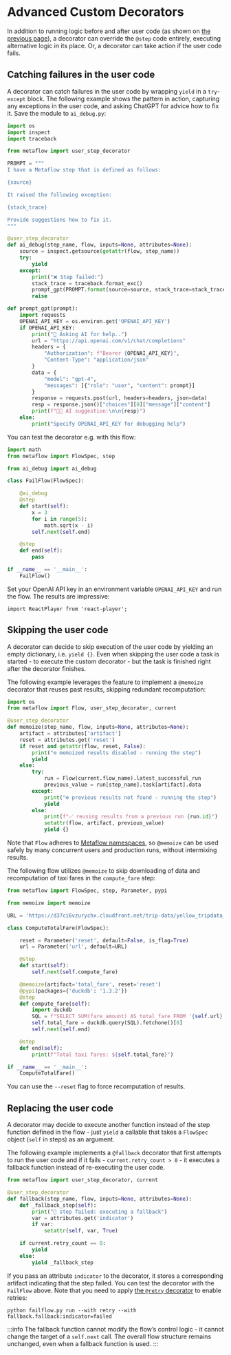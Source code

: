
# Advanced Custom Decorators

In addition to running logic before and after user code (as shown on
[the previous page](/metaflow/composing-flows/custom-decorators)), a decorator can
override the `@step` code entirely, executing alternative logic in its place.
Or, a decorator can take action if the user code fails.

## Catching failures in the user code

A decorator can catch failures in the user code by wrapping `yield` in a `try`-`except` block. The
following example shows the pattern in action, capturing any exceptions in the user code, and asking ChatGPT for
advice how to fix it. Save the module to `ai_debug.py`:

```python
import os
import inspect
import traceback

from metaflow import user_step_decorator

PROMPT = """
I have a Metaflow step that is defined as follows:

{source}

It raised the following exception:

{stack_trace}

Provide suggestions how to fix it.
"""

@user_step_decorator
def ai_debug(step_name, flow, inputs=None, attributes=None):
    source = inspect.getsource(getattr(flow, step_name))
    try:
        yield
    except:
        print("❌ Step failed:")
        stack_trace = traceback.format_exc()
        prompt_gpt(PROMPT.format(source=source, stack_trace=stack_trace))
        raise

def prompt_gpt(prompt):
    import requests
    OPENAI_API_KEY = os.environ.get('OPENAI_API_KEY')
    if OPENAI_API_KEY:
        print("🧠 Asking AI for help..")
        url = "https://api.openai.com/v1/chat/completions"
        headers = {
            "Authorization": f"Bearer {OPENAI_API_KEY}",
            "Content-Type": "application/json"
        }
        data = {
            "model": "gpt-4",
            "messages": [{"role": "user", "content": prompt}]
        }
        response = requests.post(url, headers=headers, json=data)
        resp = response.json()["choices"][0]["message"]["content"]
        print(f"🧠💡 AI suggestion:\n\n{resp}")
    else:
        print("Specify OPENAI_API_KEY for debugging help")
```

You can test the decorator e.g. with this flow:

```python
import math
from metaflow import FlowSpec, step

from ai_debug import ai_debug

class FailFlow(FlowSpec):

    @ai_debug
    @step
    def start(self):
        x = 3
        for i in range(5):
            math.sqrt(x - i)
        self.next(self.end)

    @step
    def end(self):
        pass

if __name__ == '__main__':
    FailFlow()
```

Set your OpenAI API key in an environment variable `OPENAI_API_KEY` and run the flow. The results are impressive:

```mdx-code-block
import ReactPlayer from 'react-player';
```

<ReactPlayer controls muted playsinline url='/assets/ai_debug.mp4' width='100%' height='100%'/>

## Skipping the user code

A decorator can decide to skip execution of the user code by yielding an empty dictionary, i.e. `yield {}`. Even when
skipping the user code a task is started - to execute the custom decorator - but the task is finished right after the
decorator finishes.

The following example leverages the feature to implement a `@memoize` decorator that reuses past results, skipping
redundant recomputation:

```python
import os
from metaflow import Flow, user_step_decorator, current

@user_step_decorator
def memoize(step_name, flow, inputs=None, attributes=None):
    artifact = attributes['artifact']
    reset = attributes.get('reset')
    if reset and getattr(flow, reset, False):
        print("⚙️ memoized results disabled - running the step")
        yield
    else:
        try:
            run = Flow(current.flow_name).latest_successful_run
            previous_value = run[step_name].task[artifact].data
        except:
            print("⚙️ previous results not found - running the step")
            yield
        else:
            print(f"✅ reusing results from a previous run {run.id}")
            setattr(flow, artifact, previous_value)
            yield {}
```

Note that `Flow` adheres to [Metaflow namespaces](/scaling/tagging), so `@memoize` can be used safely by many
concurrent users and production runs, without intermixing results.

The following flow utilizes `@memoize` to skip downloading of data and recomputation of taxi fares in the
`compute_fare` step:

```python
from metaflow import FlowSpec, step, Parameter, pypi

from memoize import memoize

URL = 'https://d37ci6vzurychx.cloudfront.net/trip-data/yellow_tripdata_2020-01.parquet'

class ComputeTotalFare(FlowSpec):

    reset = Parameter('reset', default=False, is_flag=True)
    url = Parameter('url', default=URL)

    @step
    def start(self):
        self.next(self.compute_fare)

    @memoize(artifact='total_fare', reset='reset')
    @pypi(packages={'duckdb': '1.3.2'})
    @step
    def compute_fare(self):
        import duckdb
        SQL = f"SELECT SUM(fare_amount) AS total_fare FROM '{self.url}'"
        self.total_fare = duckdb.query(SQL).fetchone()[0]
        self.next(self.end)

    @step
    def end(self):
        print(f"Total taxi fares: ${self.total_fare}")

if __name__ == '__main__':
    ComputeTotalFare()
```

You can use the `--reset` flag to force recomputation of results.

## Replacing the user code

A decorator may decide to execute another function instead of the step function defined in the flow - just
`yield` a callable that takes a `FlowSpec` object (`self` in steps) as an argument. 

The following example implements a `@fallback` decorator that first attempts to run the user code and if it
fails - `current.retry_count > 0` - it executes a fallback function instead of re-executing the user code.

```python
from metaflow import user_step_decorator, current

@user_step_decorator
def fallback(step_name, flow, inputs=None, attributes=None):
    def _fallback_step(self):
        print("🛟 step failed: executing a fallback")
        var = attributes.get('indicator')
        if var:
            setattr(self, var, True)

    if current.retry_count == 0:
        yield
    else:
        yield _fallback_step
```

If you pass an attribute `indicator` to the decorator, it stores a corresponding artifact indicating that the
step failed. You can test the decorator with the `FailFlow` above. Note that you need to apply [the `@retry`
decorator](/scaling/failures#retrying-tasks-with-the-retry-decorator) to enable retries:

```
python failflow.py run --with retry --with fallback.fallback:indicator=failed
```

:::info
The fallback function cannot modify the flow’s control logic - it cannot change the target of
a `self.next` call. The overall flow structure remains unchanged, even when a fallback
function is used.
:::



